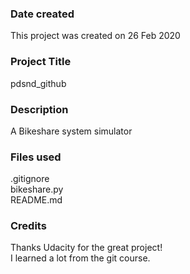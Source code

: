 ### Date created
This project was created on 26 Feb 2020

### Project Title
pdsnd_github

### Description
A Bikeshare system simulator

### Files used
.gitignore  
bikeshare.py  
README.md

### Credits
Thanks Udacity for the great project!  
I learned a lot from the git course.
